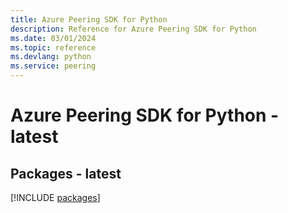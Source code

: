 ```yaml
---
title: Azure Peering SDK for Python
description: Reference for Azure Peering SDK for Python
ms.date: 03/01/2024
ms.topic: reference
ms.devlang: python
ms.service: peering
---
```

# Azure Peering SDK for Python - latest
## Packages - latest
[!INCLUDE [packages](peering-index.md)]